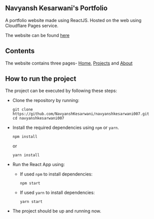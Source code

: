 ## Navyansh Kesarwani's Portfolio

A portfolio website made using ReactJS. Hosted on the web using Cloudflare Pages service.

The website can be found [here](https://navyanshkesarwani007.pages.dev)

## Contents

The website contains three pages- [Home](https://navyanshkesarwani007.pages.dev), [Projects](https://navyanshkesarwani007.pages.dev/projects) and [About](https://navyanshkesarwani007.pages.dev/about)

## How to run the project

The project can be executed by following these steps:

- Clone the repository by running:

  ```
  git clone https://github.com/NavyanshKesarwani/navyanshkesarwani007.git 
  cd navyanshkesarwani007
  ```
- Install the required dependencies using ```npm``` or ```yarn```.

  ```
  npm install
  ```
  or 
  ```
  yarn install
  ```

- Run the React App using:

  - If used ```npm``` to install dependencies:
    
    ```
    npm start
    ```

  - If used ```yarn``` to install dependencies:
    
    ```
    yarn start
    ```
- The project should be up and running now.
